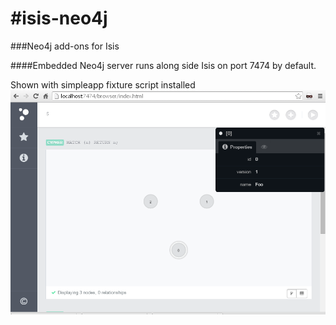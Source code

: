 #isis-neo4j
==========

###Neo4j add-ons for Isis


####Embedded Neo4j server runs along side Isis on port 7474 by default.

Shown with simpleapp fixture script installed  
![alt text](https://raw.githubusercontent.com/Sprint/isis-neo4j/master/src/test/resources/NeoBrowser.PNG "Embedded Neo4j Browser")
